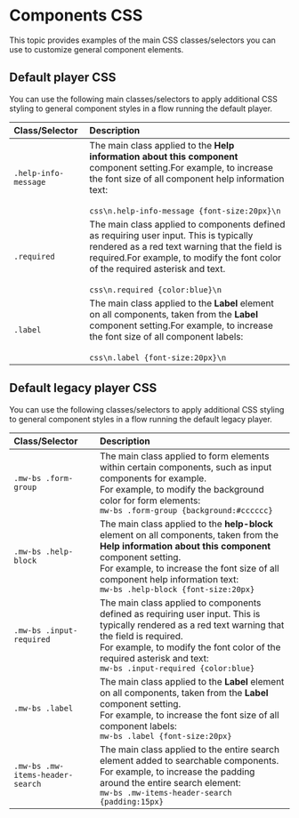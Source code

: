 # Components CSS 

<head>
  <meta name="guidename" content="Flow"/>
  <meta name="context" content="GUID-8d354e1d-e69d-4d40-82b0-420e60a5c763"/>
</head>


This topic provides examples of the main CSS classes/selectors you can use to customize general component elements.

## Default player CSS 

You can use the following main classes/selectors to apply additional CSS styling to general component styles in a flow running the default player.

|Class/Selector|Description|
|:-------------|:----------|
|`.help-info-message`|The main class applied to the **Help information about this component** component setting.For example, to increase the font size of all component help information text:<br /><br />```css\n.help-info-message {font-size:20px}\n```|
|`.required`|The main class applied to components defined as requiring user input. This is typically rendered as a red text warning that the field is required.For example, to modify the font color of the required asterisk and text.<br /><br />```css\n.required {color:blue}\n```|
|`.label`|The main class applied to the **Label** element on all components, taken from the **Label** component setting.For example, to increase the font size of all component labels:<br /><br />```css\n.label {font-size:20px}\n```|

## Default legacy player CSS

You can use the following classes/selectors to apply additional CSS styling to general component styles in a flow running the default legacy player.

|Class/Selector|Description|
|:-------------|:----------|
|`.mw-bs .form-group`|The main class applied to form elements within certain components, such as input components for example.<br />For example, to modify the background color for form elements:<br />`mw-bs .form-group {background:#cccccc}`|
|`.mw-bs .help-block`|The main class applied to the **help-block** element on all components, taken from the **Help information about this component** component setting.<br />For example, to increase the font size of all component help information text:<br />`mw-bs .help-block {font-size:20px}`|
|`.mw-bs .input-required`|The main class applied to components defined as requiring user input. This is typically rendered as a red text warning that the field is required.<br />For example, to modify the font color of the required asterisk and text:<br />`mw-bs .input-required {color:blue}`|
|`.mw-bs .label`|The main class applied to the **Label** element on all components, taken from the **Label** component setting.<br />For example, to increase the font size of all component labels:<br />`mw-bs .label {font-size:20px}`|
|`.mw-bs .mw-items-header-search`|The main class applied to the entire search element added to searchable components.<br />For example, to increase the padding around the entire search element:<br />`mw-bs .mw-items-header-search {padding:15px}`|